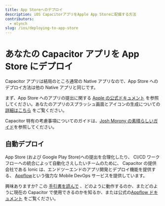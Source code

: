 ```yaml
---
title: App Storeへのデプロイ
description: iOS CapacitorアプリをApple App Storeに配備する方法
contributors:
  - mlynch
slug: /ios/deploying-to-app-store
---
```


# あなたの Capacitor アプリを App Store にデプロイ

Capacitor アプリは結局のところ通常の Native アプリなので、App Store へのデプロイ方法は他の Native アプリと同じです。

まず、App Store へのアプリの提出に関する [Apple の公式ドキュメント](https://developer.apple.com/app-store/submissions/) を参照してください。あなたのアプリのスプラッシュ画面とアイコンの生成についての [詳細はこちら](/main/guides/splash-screens-and-icons.md) をご覧ください。

Capacitor 特有の考慮事項についてのガイドは、[Josh Morony の素晴らしいガイド](https://www.joshmorony.com/deploying-capacitor-applications-to-ios-development-distribution/)を参照してください。

## 自動デプロイ

App Store (および Google Play Store)への提出を合理化したり、 CI/CD ワークフローへの統合によって自動化さえしたいチームのために、 Capacitor の提供会社である Ionic は、エンドツーエンドのアプリ開発とデプロイ機能を提供する、 [Appflow](https://useappflow.com/)という強力な Mobile DevOps サービスを提供しています。

興味ありますか? この [手引書を読んで](/main/guides/deploying-updates.md) 、どのように動作するのか、またどのように現在の Capacitor で使用できるのかを知るか、または公式の[Appflow ドキュメント](https://ionicframework.com/docs/appflow/) をご覧ください。

